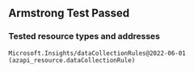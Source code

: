## Armstrong Test Passed

### Tested resource types and addresses

```
Microsoft.Insights/dataCollectionRules@2022-06-01 (azapi_resource.dataCollectionRule)
```
